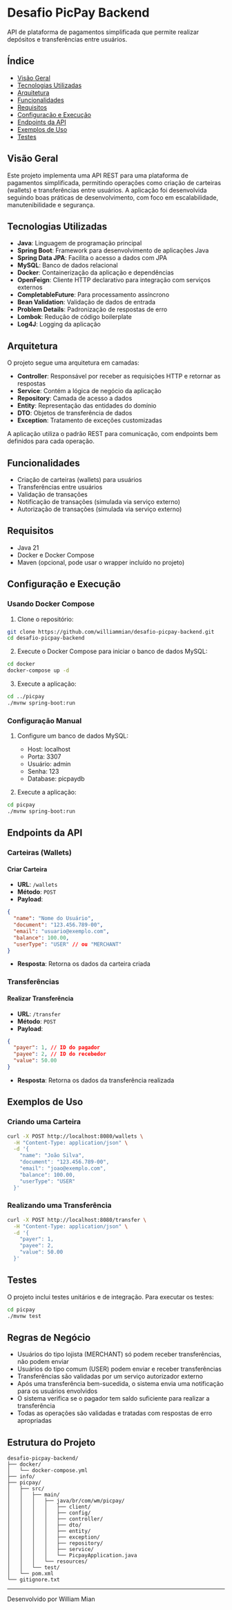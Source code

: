 # Desafio PicPay Backend

API de plataforma de pagamentos simplificada que permite realizar depósitos e transferências entre usuários.

## Índice

- [Visão Geral](#visão-geral)
- [Tecnologias Utilizadas](#tecnologias-utilizadas)
- [Arquitetura](#arquitetura)
- [Funcionalidades](#funcionalidades)
- [Requisitos](#requisitos)
- [Configuração e Execução](#configuração-e-execução)
- [Endpoints da API](#endpoints-da-api)
- [Exemplos de Uso](#exemplos-de-uso)
- [Testes](#testes)

## Visão Geral

Este projeto implementa uma API REST para uma plataforma de pagamentos simplificada, permitindo operações como criação de carteiras (wallets) e transferências entre usuários. A aplicação foi desenvolvida seguindo boas práticas de desenvolvimento, com foco em escalabilidade, manutenibilidade e segurança.

## Tecnologias Utilizadas

- **Java**: Linguagem de programação principal
- **Spring Boot**: Framework para desenvolvimento de aplicações Java
- **Spring Data JPA**: Facilita o acesso a dados com JPA
- **MySQL**: Banco de dados relacional
- **Docker**: Containerização da aplicação e dependências
- **OpenFeign**: Cliente HTTP declarativo para integração com serviços externos
- **CompletableFuture**: Para processamento assíncrono
- **Bean Validation**: Validação de dados de entrada
- **Problem Details**: Padronização de respostas de erro
- **Lombok**: Redução de código boilerplate
- **Log4J**: Logging da aplicação

## Arquitetura

O projeto segue uma arquitetura em camadas:

- **Controller**: Responsável por receber as requisições HTTP e retornar as respostas
- **Service**: Contém a lógica de negócio da aplicação
- **Repository**: Camada de acesso a dados
- **Entity**: Representação das entidades do domínio
- **DTO**: Objetos de transferência de dados
- **Exception**: Tratamento de exceções customizadas

A aplicação utiliza o padrão REST para comunicação, com endpoints bem definidos para cada operação.

## Funcionalidades

- Criação de carteiras (wallets) para usuários
- Transferências entre usuários
- Validação de transações
- Notificação de transações (simulada via serviço externo)
- Autorização de transações (simulada via serviço externo)

## Requisitos

- Java 21
- Docker e Docker Compose
- Maven (opcional, pode usar o wrapper incluído no projeto)

## Configuração e Execução

### Usando Docker Compose

1. Clone o repositório:
```bash
git clone https://github.com/williammian/desafio-picpay-backend.git
cd desafio-picpay-backend
```

2. Execute o Docker Compose para iniciar o banco de dados MySQL:
```bash
cd docker
docker-compose up -d
```

3. Execute a aplicação:
```bash
cd ../picpay
./mvnw spring-boot:run
```

### Configuração Manual

1. Configure um banco de dados MySQL:
   - Host: localhost
   - Porta: 3307
   - Usuário: admin
   - Senha: 123
   - Database: picpaydb

2. Execute a aplicação:
```bash
cd picpay
./mvnw spring-boot:run
```

## Endpoints da API

### Carteiras (Wallets)

#### Criar Carteira
- **URL**: `/wallets`
- **Método**: `POST`
- **Payload**:
```json
{
  "name": "Nome do Usuário",
  "document": "123.456.789-00",
  "email": "usuario@exemplo.com",
  "balance": 100.00,
  "userType": "USER" // ou "MERCHANT"
}
```
- **Resposta**: Retorna os dados da carteira criada

### Transferências

#### Realizar Transferência
- **URL**: `/transfer`
- **Método**: `POST`
- **Payload**:
```json
{
  "payer": 1, // ID do pagador
  "payee": 2, // ID do recebedor
  "value": 50.00
}
```
- **Resposta**: Retorna os dados da transferência realizada

## Exemplos de Uso

### Criando uma Carteira

```bash
curl -X POST http://localhost:8080/wallets \
  -H "Content-Type: application/json" \
  -d '{
    "name": "João Silva",
    "document": "123.456.789-00",
    "email": "joao@exemplo.com",
    "balance": 100.00,
    "userType": "USER"
  }'
```

### Realizando uma Transferência

```bash
curl -X POST http://localhost:8080/transfer \
  -H "Content-Type: application/json" \
  -d '{
    "payer": 1,
    "payee": 2,
    "value": 50.00
  }'
```

## Testes

O projeto inclui testes unitários e de integração. Para executar os testes:

```bash
cd picpay
./mvnw test
```

## Regras de Negócio

- Usuários do tipo lojista (MERCHANT) só podem receber transferências, não podem enviar
- Usuários do tipo comum (USER) podem enviar e receber transferências
- Transferências são validadas por um serviço autorizador externo
- Após uma transferência bem-sucedida, o sistema envia uma notificação para os usuários envolvidos
- O sistema verifica se o pagador tem saldo suficiente para realizar a transferência
- Todas as operações são validadas e tratadas com respostas de erro apropriadas

## Estrutura do Projeto

```
desafio-picpay-backend/
├── docker/
│   └── docker-compose.yml
├── info/
├── picpay/
│   ├── src/
│   │   ├── main/
│   │   │   ├── java/br/com/wm/picpay/
│   │   │   │   ├── client/
│   │   │   │   ├── config/
│   │   │   │   ├── controller/
│   │   │   │   ├── dto/
│   │   │   │   ├── entity/
│   │   │   │   ├── exception/
│   │   │   │   ├── repository/
│   │   │   │   ├── service/
│   │   │   │   └── PicpayApplication.java
│   │   │   └── resources/
│   │   └── test/
│   └── pom.xml
└── gitignore.txt
```

---

Desenvolvido por William Mian
